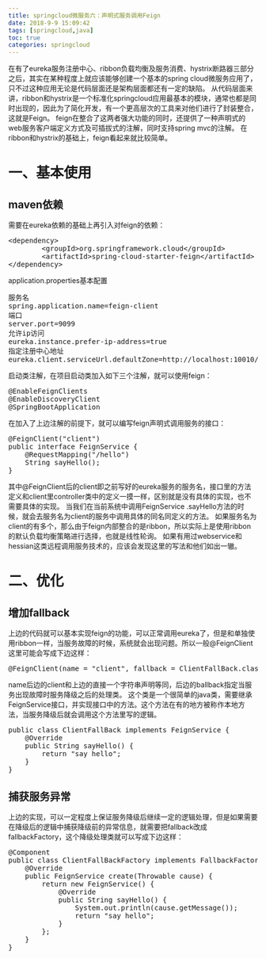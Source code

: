 ```yaml
---
title: springcloud微服务六：声明式服务调用Feign
date: 2018-9-9 15:09:42
tags: [springcloud,java]
toc: true
categories: springcloud
---
```

在有了eureka服务注册中心、ribbon负载均衡及服务消费、hystrix断路器三部分之后，其实在某种程度上就应该能够创建一个基本的spring cloud微服务应用了，只不过这种应用无论是代码层面还是架构层面都还有一定的缺陷。
从代码层面来讲，ribbon和hystrix是一个标准化springcloud应用最基本的模块，通常也都是同时出现的，因此为了简化开发，有一个更高层次的工具来对他们进行了封装整合，这就是Feign。
feign在整合了这两者强大功能的同时，还提供了一种声明式的web服务客户端定义方式及可插拔式的注解，同时支持spring mvc的注解。
在ribbon和hystrix的基础上，feign看起来就比较简单。
<!--more-->

# 一、基本使用
## maven依赖
需要在eureka依赖的基础上再引入对feign的依赖：
<pre>
&lt;dependency>
		&lt;groupId>org.springframework.cloud&lt;/groupId>
		&lt;artifactId>spring-cloud-starter-feign&lt;/artifactId>
&lt;/dependency>
</pre>

application.properties基本配置
<pre>
服务名
spring.application.name=feign-client
端口
server.port=9099
允许ip访问
eureka.instance.prefer-ip-address=true
指定注册中心地址
eureka.client.serviceUrl.defaultZone=http://localhost:10010/eureka/
</pre>

启动类注解，在项目启动类加入如下三个注解，就可以使用feign：
<pre>
@EnableFeignClients
@EnableDiscoveryClient
@SpringBootApplication
</pre>

在加入了上边注解的前提下，就可以编写feign声明式调用服务的接口：
<pre>
@FeignClient("client")
public interface FeignService {
    @RequestMapping("/hello")
    String sayHello();
}
</pre>

其中@FeignClient后的client即之前写好的eureka服务的服务名，接口里的方法定义和client里controller类中的定义一摸一样，区别就是没有具体的实现，也不需要具体的实现。
当我们在当前系统中调用FeignService .sayHello方法的时候，就会去服务名为client的服务中调用具体的同名同定义的方法。
如果服务名为client的有多个，那么由于feign内部整合的是ribbon，所以实际上是使用ribbon的默认负载均衡策略进行选择，也就是线性轮询。
如果有用过webservice和hessian这类远程调用服务技术的，应该会发现这里的写法和他们如出一辙。

# 二、优化
## 增加fallback
上边的代码就可以基本实现feign的功能，可以正常调用eureka了，但是和单独使用ribbon一样，当服务故障的时候，系统就会出现问题。所以一般@FeignClient这里可能会写成下边这样：
<pre>
@FeignClient(name = "client", fallback = ClientFallBack.class)
</pre>

name后边的client和上边的直接一个字符串声明等同，后边的ballback指定当服务出现故障时服务降级之后的处理类。
这个类是一个很简单的java类，需要继承FeignService接口，并实现接口中的方法。这个方法在有的地方被称作本地方法，当服务降级后就会调用这个方法里写的逻辑。
<pre>
public class ClientFallBack implements FeignService {
    @Override
    public String sayHello() {
        return "say hello";
    }
}
</pre>

## 捕获服务异常
上边的实现，可以一定程度上保证服务降级后继续一定的逻辑处理，但是如果需要在降级后的逻辑中捕获降级前的异常信息，就需要把fallback改成fallbackFactory，这个降级处理类就可以写成下边这样：
<pre>
@Component
public class ClientFallBackFactory implements FallbackFactory<FeignService> {
    @Override
    public FeignService create(Throwable cause) {
        return new FeignService() {
            @Override
            public String sayHello() {
                System.out.println(cause.getMessage());
                return "say hello";
            }
        };
    }
}
</pre>